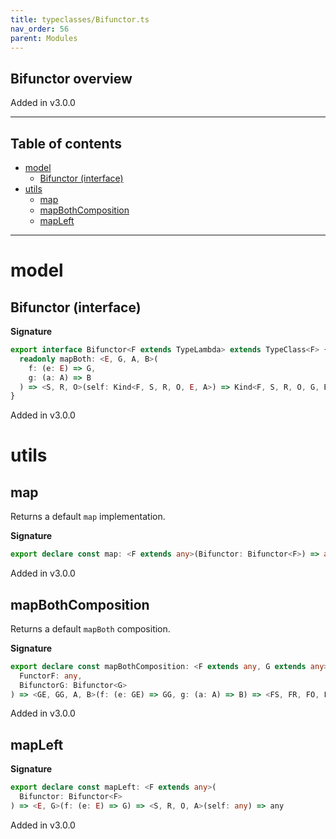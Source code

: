 ```yaml
---
title: typeclasses/Bifunctor.ts
nav_order: 56
parent: Modules
---
```


## Bifunctor overview

Added in v3.0.0

---

<h2 class="text-delta">Table of contents</h2>

- [model](#model)
  - [Bifunctor (interface)](#bifunctor-interface)
- [utils](#utils)
  - [map](#map)
  - [mapBothComposition](#mapbothcomposition)
  - [mapLeft](#mapleft)

---

# model

## Bifunctor (interface)

**Signature**

```ts
export interface Bifunctor<F extends TypeLambda> extends TypeClass<F> {
  readonly mapBoth: <E, G, A, B>(
    f: (e: E) => G,
    g: (a: A) => B
  ) => <S, R, O>(self: Kind<F, S, R, O, E, A>) => Kind<F, S, R, O, G, B>
}
```

Added in v3.0.0

# utils

## map

Returns a default `map` implementation.

**Signature**

```ts
export declare const map: <F extends any>(Bifunctor: Bifunctor<F>) => any
```

Added in v3.0.0

## mapBothComposition

Returns a default `mapBoth` composition.

**Signature**

```ts
export declare const mapBothComposition: <F extends any, G extends any>(
  FunctorF: any,
  BifunctorG: Bifunctor<G>
) => <GE, GG, A, B>(f: (e: GE) => GG, g: (a: A) => B) => <FS, FR, FO, FE, GS, GR, GO>(self: any) => any
```

Added in v3.0.0

## mapLeft

**Signature**

```ts
export declare const mapLeft: <F extends any>(
  Bifunctor: Bifunctor<F>
) => <E, G>(f: (e: E) => G) => <S, R, O, A>(self: any) => any
```

Added in v3.0.0
